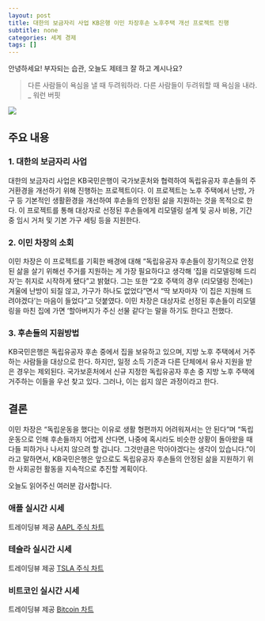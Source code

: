 ```yaml
---
layout: post
title: 대한의 보금자리 사업 KB은행 이민 차장후손 노후주택 개선 프로젝트 진행
subtitle: none
categories: 세계 경제
tags: []
---
```


안녕하세요! 부자되는 습관, 오늘도 제테크 잘 하고 계시나요?

> 다른 사람들이 욕심을 낼 때 두려워하라. 다른 사람들이 두려워할 때 욕심을 내라. _ 워런 버핏






![](https://source.unsplash.com/800x450/?luxury)

##  주요 내용

### 1. 대한의 보금자리 사업

대한의 보금자리 사업은 KB국민은행이 국가보훈처와 협력하여 독립유공자 후손들의 주거환경을 개선하기 위해 진행하는 프로젝트이다. 이 프로젝트는 노후 주택에서 난방, 가구 등 기본적인 생활환경을 개선하여 후손들의 안정된 삶을 지원하는 것을 목적으로 한다. 이 프로젝트를 통해 대상자로 선정된 후손들에게 리모델링 설계 및 공사 비용, 기간 중 임시 거처 및 기본 가구 세팅 등을 지원한다.

### 2. 이민 차장의 소회

이민 차장은 이 프로젝트를 기획한 배경에 대해 “독립유공자 후손들이 장기적으로 안정된 삶을 살기 위해선 주거를 지원하는 게 가장 필요하다고 생각해 ‘집을 리모델링해 드리자’는 취지로 시작하게 됐다”고 밝혔다. 그는 또한 “2호 주택의 경우 (리모델링 전에는) 겨울에 난방이 되질 않고, 가구가 하나도 없었다”면서 “딱 보자마자 ‘이 집은 지원해 드려야겠다’는 마음이 들었다”고 덧붙였다. 이민 차장은 대상자로 선정된 후손들이 리모델링을 마친 집에 가면 ‘할아버지가 주신 선물 같다’는 말을 하기도 한다고 전했다.

### 3. 후손들의 지원방법

KB국민은행은 독립유공자 후손 중에서 집을 보유하고 있으며, 지방 노후 주택에서 거주하는 사람들을 대상으로 한다. 하지만, 일정 소득 기준과 다른 단체에서 유사 지원을 받은 경우는 제외된다. 국가보훈처에서 신규 지정한 독립유공자 후손 중 지방 노후 주택에 거주하는 이들을 우선 찾고 있다. 그러나, 이는 쉽지 않은 과정이라고 한다.

## 결론

이민 차장은 “독립운동을 했다는 이유로 생활 형편까지 어려워져서는 안 된다”며 “독립운동으로 인해 후손들까지 어렵게 산다면, 나중에 혹시라도 비슷한 상황이 돌아왔을 때 다들 피하거나 나서지 않으려 할 겁니다. 그것만큼은 막아야겠다는 생각이 있습니다.”이라고 말하면서, KB국민은행은 앞으로도 독립유공자 후손들의 안정된 삶을 지원하기 위한 사회공헌 활동을 지속적으로 추진할 계획이다.

오늘도 읽어주신 여러분 감사합니다.

### 애플 실시간 시세


<!-- TradingView Widget BEGIN -->
<div class="tradingview-widget-container">
  <div id="tradingview_6a264"></div>
  <div class="tradingview-widget-copyright">트레이딩뷰 제공 <a href="https://kr.tradingview.com/symbols/NASDAQ-AAPL/" rel="noopener" target="_blank"><span class="blue-text">AAPL 주식 차트</span></a></div>
  <script type="text/javascript" src="https://s3.tradingview.com/tv.js"></script>
  <script type="text/javascript">
  new TradingView.widget(
  {
  "autosize": true,
  "symbol": "NASDAQ:AAPL",
  "interval": "D",
  "timezone": "Asia/Seoul",
  "theme": "light",
  "style": "1",
  "locale": "kr",
  "toolbar_bg": "#f1f3f6",
  "enable_publishing": false,
  "hide_top_toolbar": true,
  "hide_legend": true,
  "save_image": false,
  "container_id": "tradingview_6a264"
}
  );
  </script>
</div>
<!-- TradingView Widget END -->


### 테슬라 실시간 시세


<!-- TradingView Widget BEGIN -->
<div class="tradingview-widget-container">
  <div id="tradingview_39d77"></div>
  <div class="tradingview-widget-copyright">트레이딩뷰 제공 <a href="https://kr.tradingview.com/symbols/NASDAQ-TSLA/" rel="noopener" target="_blank"><span class="blue-text">TSLA 주식 차트</span></a></div>
  <script type="text/javascript" src="https://s3.tradingview.com/tv.js"></script>
  <script type="text/javascript">
  new TradingView.widget(
  {
  "autosize": true,
  "symbol": "NASDAQ:TSLA",
  "interval": "D",
  "timezone": "Asia/Seoul",
  "theme": "light",
  "style": "1",
  "locale": "kr",
  "toolbar_bg": "#f1f3f6",
  "enable_publishing": false,
  "hide_top_toolbar": true,
  "hide_legend": true,
  "save_image": false,
  "container_id": "tradingview_39d77"
}
  );
  </script>
</div>
<!-- TradingView Widget END -->


### 비트코인 실시간 시세


<!-- TradingView Widget BEGIN -->
<div class="tradingview-widget-container">
  <div id="tradingview_3f91e"></div>
  <div class="tradingview-widget-copyright">트레이딩뷰 제공 <a href="https://kr.tradingview.com/symbols/BTCUSD/?exchange=BITSTAMP" rel="noopener" target="_blank"><span class="blue-text">Bitcoin 차트</span></a></div>
  <script type="text/javascript" src="https://s3.tradingview.com/tv.js"></script>
  <script type="text/javascript">
  new TradingView.widget(
  {
  "autosize": true,
  "symbol": "BITSTAMP:BTCUSD",
  "interval": "D",
  "timezone": "Asia/Seoul",
  "theme": "light",
  "style": "1",
  "locale": "kr",
  "toolbar_bg": "#f1f3f6",
  "enable_publishing": false,
  "hide_top_toolbar": true,
  "hide_legend": true,
  "save_image": false,
  "container_id": "tradingview_3f91e"
}
  );
  </script>
</div>
<!-- TradingView Widget END -->


